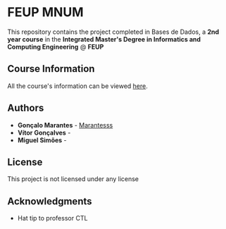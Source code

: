# FEUP MNUM

This repository contains the project completed in Bases de Dados, a **2nd year course** in the **Integrated Master's Degree in Informatics and Computing Engineering** @ **FEUP**

## Course Information

All the course's information can be viewed [here](https://sigarra.up.pt/feup/pt/ucurr_geral.ficha_uc_view?pv_ocorrencia_id=419997).

## Authors

* **Gonçalo Marantes** - [Marantesss](https://github.com/Marantesss)
* **Vítor Gonçalves** - []()
* **Miguel Simões** - []()

## License

This project is not licensed under any license

## Acknowledgments

* Hat tip to professor CTL
